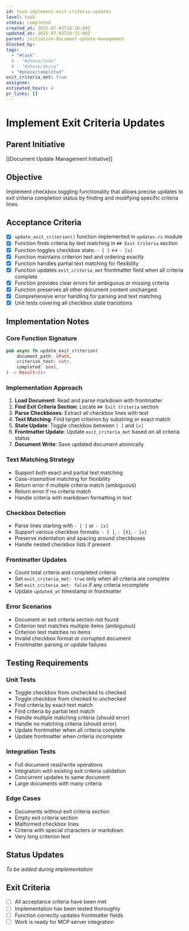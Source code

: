 ```yaml
---
id: task-implement-exit-criteria-updates
level: task
status: completed
created_at: 2025-07-03T18:10:00Z
updated_at: 2025-07-03T19:15:00Z
parent: initiative-document-update-management
blocked_by: 
tags:
  - "#task"
  # - "#phase/todo"
  # - "#phase/doing"
  - "#phase/completed"
exit_criteria_met: true
assignee: 
estimated_hours: 4
pr_links: []
---
```


# Implement Exit Criteria Updates

## Parent Initiative
[[Document Update Management Initiative]]

## Objective
Implement checkbox toggling functionality that allows precise updates to exit criteria completion status by finding and modifying specific criteria lines.

## Acceptance Criteria
- [x] `update_exit_criterion()` function implemented in `updates.rs` module
- [x] Function finds criteria by text matching in `## Exit Criteria` section
- [x] Function toggles checkbox state: `- [ ]` ↔ `- [x]`
- [x] Function maintains criterion text and ordering exactly
- [x] Function handles partial text matching for flexibility
- [x] Function updates `exit_criteria_met` frontmatter field when all criteria complete
- [x] Function provides clear errors for ambiguous or missing criteria
- [x] Function preserves all other document content unchanged
- [x] Comprehensive error handling for parsing and text matching
- [x] Unit tests covering all checkbox state transitions

## Implementation Notes

### Core Function Signature
```rust
pub async fn update_exit_criterion(
    document_path: &Path,
    criterion_text: &str,
    completed: bool,
) -> Result<()>
```

### Implementation Approach
1. **Load Document**: Read and parse markdown with frontmatter
2. **Find Exit Criteria Section**: Locate `## Exit Criteria` section
3. **Parse Checkboxes**: Extract all checkbox lines with text
4. **Text Matching**: Find target criterion by substring or exact match
5. **State Update**: Toggle checkbox between `[ ]` and `[x]`
6. **Frontmatter Update**: Update `exit_criteria_met` based on all criteria status
7. **Document Write**: Save updated document atomically

### Text Matching Strategy
- Support both exact and partial text matching
- Case-insensitive matching for flexibility
- Return error if multiple criteria match (ambiguous)
- Return error if no criteria match
- Handle criteria with markdown formatting in text

### Checkbox Detection
- Parse lines starting with `- [ ]` or `- [x]`
- Support various checkbox formats: `- [ ]`, `- [X]`, `- [x]`
- Preserve indentation and spacing around checkboxes
- Handle nested checkbox lists if present

### Frontmatter Updates
- Count total criteria and completed criteria
- Set `exit_criteria_met: true` only when all criteria are complete
- Set `exit_criteria_met: false` if any criteria incomplete
- Update `updated_at` timestamp in frontmatter

### Error Scenarios
- Document or exit criteria section not found
- Criterion text matches multiple items (ambiguous)
- Criterion text matches no items
- Invalid checkbox format or corrupted document
- Frontmatter parsing or update failures

## Testing Requirements

### Unit Tests
- Toggle checkbox from unchecked to checked
- Toggle checkbox from checked to unchecked
- Find criteria by exact text match
- Find criteria by partial text match
- Handle multiple matching criteria (should error)
- Handle no matching criteria (should error)
- Update frontmatter when all criteria complete
- Update frontmatter when criteria incomplete

### Integration Tests
- Full document read/write operations
- Integration with existing exit criteria validation
- Concurrent updates to same document
- Large documents with many criteria

### Edge Cases
- Documents without exit criteria section
- Empty exit criteria section
- Malformed checkbox lines
- Criteria with special characters or markdown
- Very long criterion text

## Status Updates
*To be added during implementation*

## Exit Criteria
- [ ] All acceptance criteria have been met
- [ ] Implementation has been tested thoroughly
- [ ] Function correctly updates frontmatter fields
- [ ] Work is ready for MCP server integration